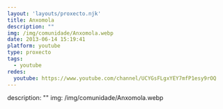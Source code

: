 ```yaml
---
layout: 'layouts/proxecto.njk'
title: Anxomola
description: ""
img: /img/comunidade/Anxomola.webp
date: 2013-06-14 15:19:41
platform: youtube
type: proxecto
tags:
  - youtube
redes:
  youtube: https://www.youtube.com/channel/UCYGsFLgxYEY7mfP1esy9rOQ
---
```

description: ""
img: /img/comunidade/Anxomola.webp
